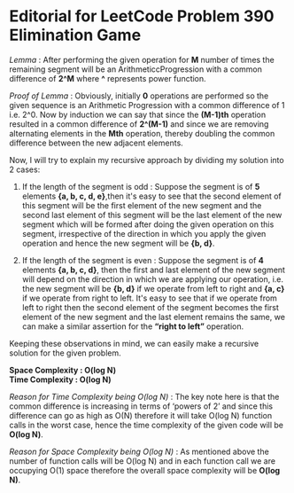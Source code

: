 # Editorial for LeetCode Problem 390 Elimination Game

*Lemma* : After performing the given operation for **M** number of times the remaining segment will be an ArithmeticcProgression with a common difference of **2^M** where **^**
represents power function.

*Proof of Lemma* : Obviously, initially **0** operations are performed so the given sequence is an Arithmetic Progression with a common difference of 1 i.e. 2^0. Now by induction
we can say that since the **(M-1)th** operation resulted in a common difference of **2^(M-1)** and since we are removing alternating elements in the **Mth** operation, thereby
doubling the common difference between the new adjacent elements.

Now, I will try to explain my recursive approach by dividing my solution into 2 cases:

1) If the length of the segment is odd : Suppose the segment is of **5** elements **{a, b, c, d, e}**,then it's easy to see that the second element of this segment will be the
first element of the new segment and the second last element of this segment will be the last element of the new segment which will be formed after doing the given operation on
this segment, irrespective of the direction in which you apply the given operation and hence the new segment will be **{b, d}**.

2) If the length of the segment is even : Suppose the segment is of **4** elements **{a, b, c, d}**, then the first and last element of the new segment will depend on the
direction in which we are applying our operation, i.e. the new segment will be **{b, d}** if we operate from left to right and **{a, c}** if we operate from right to left. It's
easy to see that if we operate from left to right then the second element of the segment becomes the first element of the new segment and the last element remains the same, we can
make a similar assertion for the **“right to left”** operation.

Keeping these observations in mind, we can easily make a recursive solution for the given problem.

**Space Complexity : O(log N)**  
**Time Complexity : O(log N)**

*Reason for Time Complexity being O(log N)* : The key note here is that the common difference is increasing in terms of ‘powers of 2’ and since this difference can go as high as
O(N) therefore it will take O(log N) function calls in the worst case, hence the time complexity of the given code will be **O(log N)**.

*Reason for Space Complexity being O(log N)* : As mentioned above the number of function calls will be O(log N) and in each function call we are occupying O(1) space therefore the overall space complexity will be **O(log N)**.
